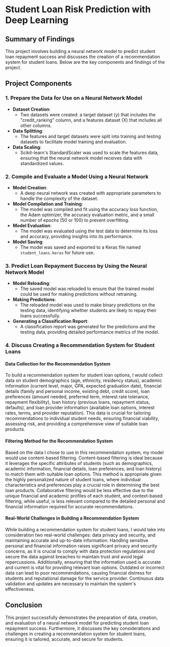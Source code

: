 # Student Loan Risk Prediction with Deep Learning

## Summary of Findings
This project involves building a neural network model to predict student loan repayment success and discusses the creation of a recommendation system for student loans. Below are the key components and findings of the project.

## Project Components

### 1. Prepare the Data for Use on a Neural Network Model
- **Dataset Creation**:
  - Two datasets were created: a target dataset (y) that includes the "credit_ranking" column, and a features dataset (X) that includes all other columns.
- **Data Splitting**:
  - The features and target datasets were split into training and testing datasets to facilitate model training and evaluation.
- **Data Scaling**:
  - Scikit-learn's StandardScaler was used to scale the features data, ensuring that the neural network model receives data with standardized values.

### 2. Compile and Evaluate a Model Using a Neural Network
- **Model Creation**:
  - A deep neural network was created with appropriate parameters to handle the complexity of the dataset.
- **Model Compilation and Training**:
  - The model was compiled and fit using the accuracy loss function, the Adam optimizer, the accuracy evaluation metric, and a small number of epochs (50 or 100) to prevent overfitting.
- **Model Evaluation**:
  - The model was evaluated using the test data to determine its loss and accuracy, providing insights into its performance.
- **Model Saving**:
  - The model was saved and exported to a Keras file named `student_loans.keras` for future use.

### 3. Predict Loan Repayment Success by Using the Neural Network Model
- **Model Reloading**:
  - The saved model was reloaded to ensure that the trained model could be used for making predictions without retraining.
- **Making Predictions**:
  - The reloaded model was used to make binary predictions on the testing data, identifying whether students are likely to repay their loans successfully.
- **Generating a Classification Report**:
  - A classification report was generated for the predictions and the testing data, providing detailed performance metrics of the model.

### 4. Discuss Creating a Recommendation System for Student Loans

#### Data Collection for the Recommendation System
To build a recommendation system for student loan options, I would collect data on student demographics (age, ethnicity, residency status), academic information (current level, major, GPA, expected graduation date), financial details (family and personal income, existing debt, credit score), loan preferences (amount needed, preferred term, interest rate tolerance, repayment flexibility), loan history (previous loans, repayment status, defaults), and loan provider information (available loan options, interest rates, terms, and provider reputation). This data is crucial for tailoring recommendations to individual student needs, ensuring financial viability, assessing risk, and providing a comprehensive view of suitable loan products.

#### Filtering Method for the Recommendation System
Based on the data I chose to use in this recommendation system, my model would use content-based filtering. Content-based filtering is ideal because it leverages the specific attributes of students (such as demographics, academic information, financial details, loan preferences, and loan history) to match them with suitable loan options. This method is appropriate given the highly personalized nature of student loans, where individual characteristics and preferences play a crucial role in determining the best loan products. Collaborative filtering would be less effective due to the unique financial and academic profiles of each student, and context-based filtering, while useful, is less relevant compared to the detailed personal and financial information required for accurate recommendations.

#### Real-World Challenges in Building a Recommendation System
While building a recommendation system for student loans, I would take into consideration two real-world challenges: data privacy and security, and maintaining accurate and up-to-date information. Handling sensitive personal and financial information raises significant privacy and security concerns, as it is crucial to comply with data protection regulations and secure the data against breaches to maintain trust and avoid legal repercussions. Additionally, ensuring that the information used is accurate and current is vital for providing relevant loan options. Outdated or incorrect data can lead to poor recommendations, causing financial distress for students and reputational damage for the service provider. Continuous data validation and updates are necessary to maintain the system's effectiveness.

## Conclusion
This project successfully demonstrates the preparation of data, creation, and evaluation of a neural network model for predicting student loan repayment success. Furthermore, it discusses the key considerations and challenges in creating a recommendation system for student loans, ensuring it is tailored, accurate, and secure for students.
